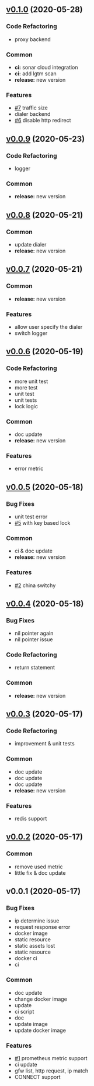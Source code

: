 
<a name="v0.1.0"></a>
## [v0.1.0](https://github.com/Soontao/hsocks5/compare/v0.0.9...v0.1.0) (2020-05-28)

### Code Refactoring

* proxy backend

### Common

* **ci:** sonar cloud integration
* **ci:** add lgtm scan
* **release:** new version

### Features

* [#7](https://github.com/Soontao/hsocks5/issues/7) traffic size
* dialer backend
* [#6](https://github.com/Soontao/hsocks5/issues/6) disable http redirect


<a name="v0.0.9"></a>
## [v0.0.9](https://github.com/Soontao/hsocks5/compare/v0.0.8...v0.0.9) (2020-05-23)

### Code Refactoring

* logger

### Common

* **release:** new version


<a name="v0.0.8"></a>
## [v0.0.8](https://github.com/Soontao/hsocks5/compare/v0.0.7...v0.0.8) (2020-05-21)

### Common

* update dialer
* **release:** new version


<a name="v0.0.7"></a>
## [v0.0.7](https://github.com/Soontao/hsocks5/compare/v0.0.6...v0.0.7) (2020-05-21)

### Common

* **release:** new version

### Features

* allow user specify the dialer
* switch logger


<a name="v0.0.6"></a>
## [v0.0.6](https://github.com/Soontao/hsocks5/compare/v0.0.5...v0.0.6) (2020-05-19)

### Code Refactoring

* more unit test
* more test
* unit test
* unit tests
* lock logic

### Common

* doc update
* **release:** new version

### Features

* error metric


<a name="v0.0.5"></a>
## [v0.0.5](https://github.com/Soontao/hsocks5/compare/v0.0.4...v0.0.5) (2020-05-18)

### Bug Fixes

* unit test error
* [#5](https://github.com/Soontao/hsocks5/issues/5) with key based lock

### Common

* ci & doc update
* **release:** new version

### Features

* [#2](https://github.com/Soontao/hsocks5/issues/2) china switchy


<a name="v0.0.4"></a>
## [v0.0.4](https://github.com/Soontao/hsocks5/compare/v0.0.3...v0.0.4) (2020-05-18)

### Bug Fixes

* nil pointer again
* nil pointer issue

### Code Refactoring

* return statement

### Common

* **release:** new version


<a name="v0.0.3"></a>
## [v0.0.3](https://github.com/Soontao/hsocks5/compare/v0.0.2...v0.0.3) (2020-05-17)

### Code Refactoring

* improvement & unit tests

### Common

* doc update
* doc update
* doc update
* **release:** new version

### Features

* redis support


<a name="v0.0.2"></a>
## [v0.0.2](https://github.com/Soontao/hsocks5/compare/v0.0.1...v0.0.2) (2020-05-17)

### Common

* remove used metric
* little fix & doc update


<a name="v0.0.1"></a>
## v0.0.1 (2020-05-17)

### Bug Fixes

* ip determine issue
* request response error
* docker image
* static resource
* static assets lost
* static resource
* docker ci
* ci

### Common

* doc update
* change docker image
* update
* ci script
* doc
* update image
* update docker image

### Features

* [#1](https://github.com/Soontao/hsocks5/issues/1) prometheus metric support
* ci update
* gfw list, http request, ip match
* CONNECT support

